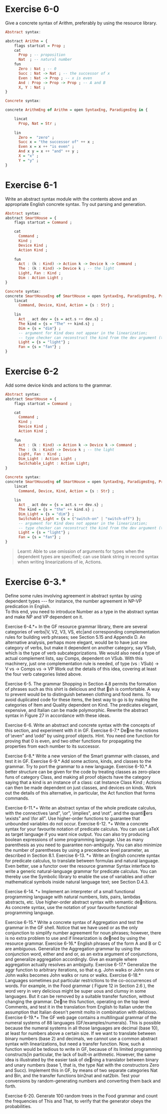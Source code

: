 # Exercise 6-0
Give a concrete syntax of Arithm, preferably by using the resource library.  

```hs
Abstract syntax:

abstract Arithm = { 
    flags startcat = Prop ;
    cat
      Prop ; -- proposition 
      Nat  ; -- natural number
    fun 
      Zero : Nat ; -- 0
      Succ : Nat -> Nat ; -- the successor of x
      Even : Nat -> Prop ; -- x is even
      And : Prop -> Prop -> Prop ; -- A and B
      X, Y : Nat ;
}

Concrete syntax:

concrete ArithmEng of Arithm = open SyntaxEng, ParadigmsEng in {

    lincat
      Prop, Nat = Str ;
    
    lin 
      Zero =  "zero" ;
      Succ x = "the successor of" ++ x ;
      Even x = x ++ "is even" ;
      And x y = x ++ "and" ++ y ;
      X = "x" ;
      Y = "y" ;
}
```

# Exercise 6-1
Write an abstract syntax module with the contents above and an appropriate English concrete syntax. Try out parsing and generation.
```hs 
Abstract syntax:
abstract SmartHouse = {
    flags startcat = Command ;

    cat
      Command ;
      Kind ;
      Device Kind ;
      Action Kind ;
    
    fun 
      Act : (k : Kind) -> Action k -> Device k -> Command ;
      The : (k : Kind) -> Device k ; -- the light
      Light, Fan : Kind ;
      Dim : Action Light ;
}

Concrete syntax:
concrete SmartHouseEng of SmartHouse = open SyntaxEng, ParadigmsEng, Prelude in {
    lincat
      Command, Device, Kind, Action = {s : Str} ;
    
    lin
      Act _ act dev = {s = act.s ++ dev.s} ;
      The kind = {s = "The" ++ kind.s} ;
      Dim = {s = "dim"} ;
      -- argument for Kind does not appear in the linearization;
      -- type checker can reconstruct the kind from the dev argument (technique of suppression)
      Light = {s = "light"} ;
      Fan = {s = "fan"} ;
}
```

# Exercise 6-2
Add some device kinds and actions to the grammar.  
```hs
Abstract syntax:
abstract SmartHouse = {
    flags startcat = Command ;

    cat
      Command ;
      Kind ;
      Device Kind ;
      Action Kind ;
    
    fun 
      Act : (k : Kind) -> Action k -> Device k -> Command ;
      The : (k : Kind) -> Device k ; -- the light
      Light, Fan : Kind ;
      Dim_Light : Action Light ;
      Switchable_Light : Action Light;
}

Concrete syntax:
concrete SmartHouseEng of SmartHouse = open SyntaxEng, ParadigmsEng, Prelude in {
    lincat
      Command, Device, Kind, Action = {s : Str} ;
    
    lin
      Act _ act dev = {s = act.s ++ dev.s} ;
      The kind = {s = "the" ++ kind.s} ;
      Dim_Light = {s = "dim"} ;
      Switchable_Light = {s = ("switch-on" | "switch-off") };
      -- argument for Kind does not appear in the linearization;
      -- type checker can reconstruct the kind from the dev argument (technique of suppression)
      Light = {s = "light"} ;
      Fan = {s = "fan"} ;
}
```
> Learnt: Able to use omission of arguments for types when the dependent types are specified; can use blank string in record syntax when writing linearizations of ie, Actions.

# Exercise 6-3.*
Define some rules involving agreement in abstract syntax by using dependent types --- for instance, the number agreement in NP-VP predication in English.  
To this end, you need to introduce Number as a type in the abstract syntax and make NP and VP dependent
on it.  


Exercise 6-4.*+ In the GF resource grammar library, there are several
categories of verbs|V, V2, V3, VS, etc|and corresponding complementation
rules for building verb phrases; see Section 5.15 and Appendix
D. An alternative analysis, perhaps more elegant, would be to have just
one category of verbs, but make it dependent on another category, say
VSub, which is the type of verb subcategorizations. We would also need
a type of actual complement lists, say Comps, dependent on VSub. With
this machinery, just one complementation rule is needed, of type
(vs : VSub) -> V vs -> Comps vs -> VP
Work out the details of this idea, covering at least the four verb categories
listed above.



Exercise 6-5. The grammar Shopping in Section 4.8 permits the formation
of phrases such as this shirt is delicious and that sh is comfortable.
A way to prevent would be to distinguish between clothing
and food items. To avoid duplicated code for these items, the best way
to go is by making the categories of Item and Quality dependent on
Kind. The predicates elegant, expensive, and Italian can be made polymorphic.
Rewrite the abstract syntax in Figure 27 in accordance with
these ideas.


Exercise 6-6. Write an abstract and concrete syntax with the concepts
of this section, and experiment with it in GF.
Exercise 6-7.* Dene the notions of \even" and \odd" by using proof
objects. Hint. You need one function for proving that 0 is even, and
two other functions for propagating the properties from each number
to its successor.


Exercise 6-8.* Write a new version of the Smart grammar with classes,
and test it in GF.
Exercise 6-9.* Add some actions, kinds, and classes to the grammar.
Try to port the grammar to a new language.
Exercise 6-10.* A better structure can be given for the code by treating
classes as zero-place funs of category Class, and making all proof
objects have the category saying that a kind is an instance of a class:
cat Instance Class Kind ;
Actions can then be made dependent on just classes, and devices on
kinds. Work out the details of this alternative, in particular, the Act
function that forms commands.

Exercise 6-11.*+ Write an abstract syntax of the whole predicate
calculus, with the connectives \and", \or", \implies", and \not",
and the quantiers \exists" and \for all". Use higher-order functions
to guarantee that unbounded variables do not occur.
Exercise 6-12. *+ Write a concrete syntax for your favourite notation
of predicate calculus. You can use LaTeX as target language if you want
nice output. You can also try producing boolean expressions of some
programming language. Use as many parenthesis as you need to guarantee
non-ambiguity. You can also minimize the number of parentheses
by using a precedence level parameter, as described in Section 8.1.
Exercise 6-13. *+ Write an English concrete syntax for predicate
calculus, to translate between formulas and natural language. Even
better, use a functor over the resource grammar Syntax interface to
write a generic natural-language grammar for predicate calculus. You
can thereby use the Symbolic library to enable the use of variables and other mathematical symbols inside natural language text; see Section
D.4.3.


Exercise 6-14. *+ Implement an interpreter of a small functional programming
language with natural numbers, lists, pairs, lambdas abstracts,
etc. Use higher-order abstract syntax with semantic denitions.
As concrete syntax, use the notation of your favourite functional programming
language.


Exercise 6-15.* Write a concrete syntax of Aggregation and test the
grammar in the GF shell. Notice that we have used or as the only
conjunction to simplify number agreement for noun phrases; however,
there is no extra problem to use and if linearization is dened by using
the resource grammar.
Exercise 6-16.* English phrases of the form A and B or C are ambiguous.
Generalize the Aggregation grammar by using the conjunction
word, either and and or, as an extra argument of conjunctions, and
generalize aggregation accordingly. Give an example where aggregation
actually resolves an ambiguity.
Exercise 6-17.* Generalize the aggr function to arbitrary iterations,
so that e.g. John walks or John runs or John walks becomes John walks
or runs or walks.
Exercise 6-18.* Languages sometimes put particular restrictions to the
co-occurrences of words. For example, in the Food grammar ( Figure 12
in Section 2.6 ), the word very in very delicious might be super
uous
and clumsy in some languages. But it can be removed by a suitable
transfer function, without changing the grammar. Dene this function, operating on the top level Comments, and test it in the translation from
English to Italian under the assumption that Italian doesn't permit
molto in combination with delizioso.
Exercise 6-19.*+ The GF web page contains a multilingual grammar
of the numeral systems of 88 languages (GF/examples/numerals). This
is possible because the numeral systems in all those languages are decimal
(base 10), at least for numbers above a certain size. If we want
to translate between binary numbers (base 2) and decimals, we cannot
use a common abstract syntax with linearizations, but need a transfer
function. Now, such a function would be tedious to write in GF, because
of its limited programming constructs|in particular, the lack of
built-in arithmetic. However, the same idea is illustrated by the easier
task of dening a translator between binary and unary numbers (base
1, that is, the type Nat with the constructors Zero and Succ). Implement
this in GF, by means of two separate categories Nat and Bin, and
the transfer functions bin2nat and nat2bin. Test your conversions by
random-generating numbers and converting them back and forth.

Exercise 6-20. Generate 100 random trees in the Food grammar and
count the frequencies of This and That, to verify that the generator
obeys the probabilities.